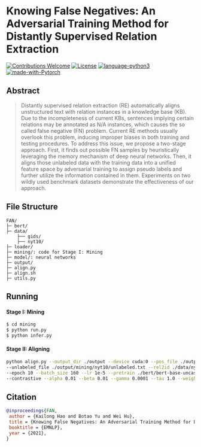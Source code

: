 # Knowing False Negatives: An Adversarial Training Method for Distantly Supervised Relation Extraction

[![Contributions Welcome](https://img.shields.io/badge/Contributions-Welcome-brightgreen.svg?style=flat-square)](https://github.com/nju-websoft/GLRE/issues)
[![License](https://img.shields.io/badge/License-GPL-lightgrey.svg?style=flat-square)](https://github.com/nju-websoft/GLRE/blob/master/LICENSE)
[![language-python3](https://img.shields.io/badge/Language-Python3-blue.svg?style=flat-square)](https://www.python.org/)
[![made-with-Pytorch](https://img.shields.io/badge/Made%20with-Pytorch-orange.svg?style=flat-square)](https://pytorch.org/)

## Abstract
> Distantly supervised relation extraction (RE) automatically aligns unstructured
text with relation instances in a knowledge base (KB).
Due to the incompleteness of current KBs, sentences implying certain relations may
be annotated as N/A instances, which causes the so called false negative (FN) problem.
Current RE methods usually overlook this problem, inducing improper biases in both training and
testing procedures.
To address this issue, we propose a two-stage approach. First, it finds out possible
FN samples by heuristically leveraging the memory mechanism of deep neural networks.
Then, it aligns those unlabeled data with the training data into a unified feature
space by adversarial training to assign pseudo labels and further utilize the
information contained in them. Experiments on two wildly used benchmark datasets
demonstrate the effectiveness of our approach.

## File Structure
~~~text
FAN/
├─ bert/
├─ data/
    ├── gids/
    ├── nyt10/
├─ loader/
├─ mining/: code for Stage I: Mining
├─ model/: neural networks
├─ output/
├─ align.py
├─ align.sh
├─ utils.py
~~~

## Running
#### Stage I: Mining
~~~bash
$ cd mining
$ python run.py
$ python infer.py
~~~

#### Stage II: Aligning
~~~bash
python align.py --output_dir ./output --device cuda:0 --pos_file ./output/mining/nyt10/pos.txt
--unlabeled_file ./output/mining/nyt10/unlabeled.txt --rel2id ./data/nyt10/rel2id.json 
--epoch 10 --batch_size 160 --lr 1e-5 --pretrain ./bert/bert-base-uncased --optimizer sgd 
--contrastive --alpha 0.01 --beta 0.01 --gamma 0.0001 --tau 1.0 --weighting --max_bag_size -1
~~~

## Citation
~~~bibtex
@inproceedings{FAN,
 author = {Kailong Hao and Botao Yu and Wei Hu},
 title = {Knowing False Negatives: An Adversarial Training Method for Distantly Supervised Relation Extraction},
 booktitle = {EMNLP},
 year = {2021},
}
~~~


